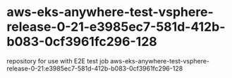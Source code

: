 # aws-eks-anywhere-test-vsphere-release-0-21-e3985ec7-581d-412b-b083-0cf3961fc296-128
repository for use with E2E test job aws-eks-anywhere-test-vsphere-release-0-21:e3985ec7-581d-412b-b083-0cf3961fc296-128
